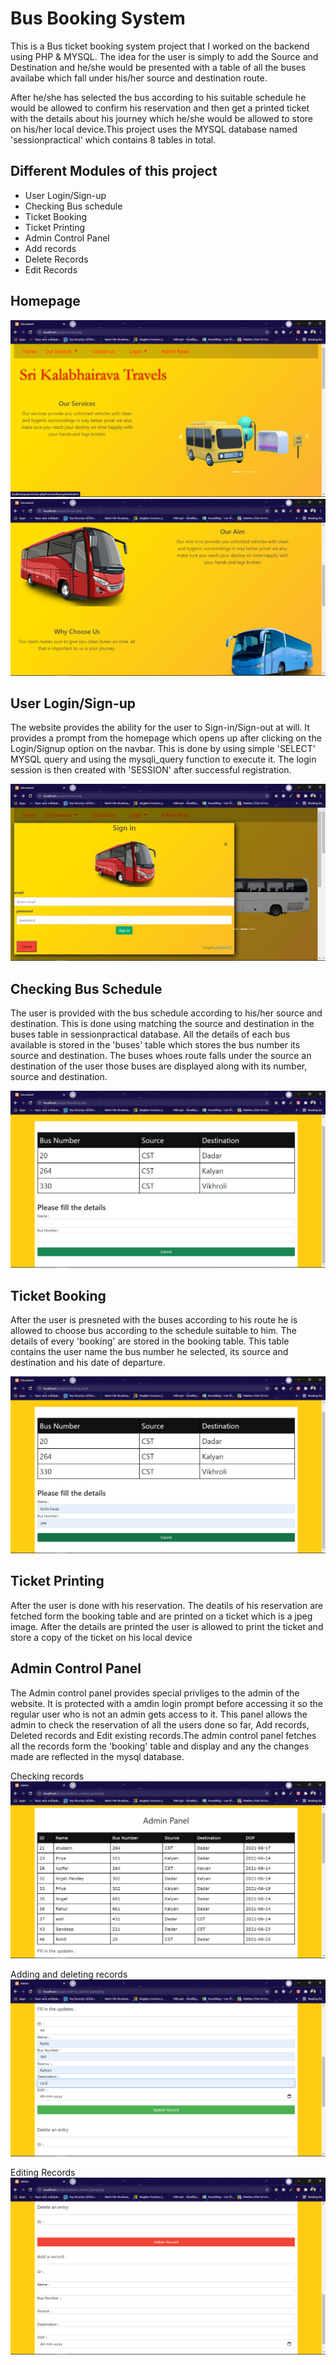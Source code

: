 # Bus Booking System 

This is a Bus ticket booking system project that I worked on the backend using PHP & MYSQL. The idea for the user is simply to add the Source and Destination and he/she would be presented with a table of all the buses availabe which fall under his/her source and destination route. 

After he/she has selected the bus according to his suitable schedule he would be allowed to confirm his reservation and then get a printed ticket with the details about his journey which he/she would be allowed to store on his/her local device.This project uses the MYSQL database named 'sessionpractical' which contains 8 tables in total.

## Different Modules of this project 

* User Login/Sign-up
* Checking Bus schedule
* Ticket Booking
* Ticket Printing
* Admin Control Panel
* Add records
* Delete Records
* Edit Records

## Homepage 

![](screenshots/Screenshot%20(114).png)
![](screenshots/Screenshot%20(115).png)

## User Login/Sign-up

The website provides the ability for the user to Sign-in/Sign-out at will. It provides a prompt from the homepage which opens up after clicking on the Login/Signup option on the navbar. This is done by using simple 'SELECT' MYSQL query and using the mysqli_query function to execute it. The login session is then created with 'SESSION' after successful registration.  

![](screenshots/Screenshot%20(120).png)

## Checking Bus Schedule

The user is provided with the bus schedule according to his/her source and destination. This is done using matching the source and destination in the buses table in sessionpractical database. All the details of each bus available is stored in the 'buses' table which stores the bus number its source and destination. The buses whoes route falls under the source an destination of the user those buses are displayed along with its number, source and destination.

![](screenshots/Screenshot%20(116).png)

## Ticket Booking 

After the user is presneted with the buses according to his route he is allowed to choose bus according to the schedule suitable to him. The details of every 'booking' are stored in the booking table. This table contains the user name the bus number he selected, its source and destination and his date of departure.

![](screenshots/Screenshot%20(121).png)

## Ticket Printing 

After the user is done with his reservation. The deatils of his reservation are fetched form the booking table and are printed on a ticket which is a jpeg image. After the details are printed the user is allowed to print the ticket and store a copy of the ticket on his local device 

## Admin Control Panel

The Admin control panel provides special privliges to the admin of the website. It is protected with a amdin login prompt before accessing it so the regular user who is not an admin gets access to it. This panel allows the admin to check the reservation of all the users done so far, Add records, Deleted records and Edit existing records.The admin control panel fetches all the records form the 'booking' table and display and any the changes made are reflected in the mysql database.

Checking records
![](screenshots/Screenshot%20(117).png)

Adding and deleting records
![](screenshots/Screenshot%20(118).png)

Editing Records
![](screenshots/Screenshot%20(119).png)


